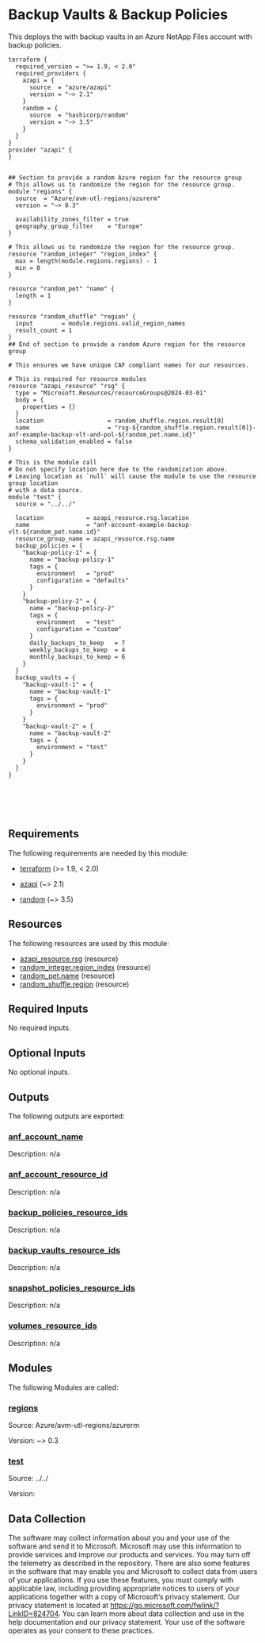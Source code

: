 <!-- BEGIN_TF_DOCS -->
# Backup Vaults & Backup Policies

This deploys the with backup vaults in an Azure NetApp Files account with backup policies.

```hcl
terraform {
  required_version = ">= 1.9, < 2.0"
  required_providers {
    azapi = {
      source  = "azure/azapi"
      version = "~> 2.1"
    }
    random = {
      source  = "hashicorp/random"
      version = "~> 3.5"
    }
  }
}
provider "azapi" {
}


## Section to provide a random Azure region for the resource group
# This allows us to randomize the region for the resource group.
module "regions" {
  source  = "Azure/avm-utl-regions/azurerm"
  version = "~> 0.3"

  availability_zones_filter = true
  geography_group_filter    = "Europe"
}

# This allows us to randomize the region for the resource group.
resource "random_integer" "region_index" {
  max = length(module.regions.regions) - 1
  min = 0
}

resource "random_pet" "name" {
  length = 1
}

resource "random_shuffle" "region" {
  input        = module.regions.valid_region_names
  result_count = 1
}
## End of section to provide a random Azure region for the resource group

# This ensures we have unique CAF compliant names for our resources.

# This is required for resource modules
resource "azapi_resource" "rsg" {
  type = "Microsoft.Resources/resourceGroups@2024-03-01"
  body = {
    properties = {}
  }
  location                  = random_shuffle.region.result[0]
  name                      = "rsg-${random_shuffle.region.result[0]}-anf-example-backup-vlt-and-pol-${random_pet.name.id}"
  schema_validation_enabled = false
}

# This is the module call
# Do not specify location here due to the randomization above.
# Leaving location as `null` will cause the module to use the resource group location
# with a data source.
module "test" {
  source = "../../"

  location            = azapi_resource.rsg.location
  name                = "anf-account-example-backup-vlt-${random_pet.name.id}"
  resource_group_name = azapi_resource.rsg.name
  backup_policies = {
    "backup-policy-1" = {
      name = "backup-policy-1"
      tags = {
        environment   = "prod"
        configuration = "defaults"
      }
    }
    "backup-policy-2" = {
      name = "backup-policy-2"
      tags = {
        environment   = "test"
        configuration = "custom"
      }
      daily_backups_to_keep   = 7
      weekly_backups_to_keep  = 4
      monthly_backups_to_keep = 6
    }
  }
  backup_vaults = {
    "backup-vault-1" = {
      name = "backup-vault-1"
      tags = {
        environment = "prod"
      }
    }
    "backup-vault-2" = {
      name = "backup-vault-2"
      tags = {
        environment = "test"
      }
    }
  }
}






```

<!-- markdownlint-disable MD033 -->
## Requirements

The following requirements are needed by this module:

- <a name="requirement_terraform"></a> [terraform](#requirement\_terraform) (>= 1.9, < 2.0)

- <a name="requirement_azapi"></a> [azapi](#requirement\_azapi) (~> 2.1)

- <a name="requirement_random"></a> [random](#requirement\_random) (~> 3.5)

## Resources

The following resources are used by this module:

- [azapi_resource.rsg](https://registry.terraform.io/providers/azure/azapi/latest/docs/resources/resource) (resource)
- [random_integer.region_index](https://registry.terraform.io/providers/hashicorp/random/latest/docs/resources/integer) (resource)
- [random_pet.name](https://registry.terraform.io/providers/hashicorp/random/latest/docs/resources/pet) (resource)
- [random_shuffle.region](https://registry.terraform.io/providers/hashicorp/random/latest/docs/resources/shuffle) (resource)

<!-- markdownlint-disable MD013 -->
## Required Inputs

No required inputs.

## Optional Inputs

No optional inputs.

## Outputs

The following outputs are exported:

### <a name="output_anf_account_name"></a> [anf\_account\_name](#output\_anf\_account\_name)

Description: n/a

### <a name="output_anf_account_resource_id"></a> [anf\_account\_resource\_id](#output\_anf\_account\_resource\_id)

Description: n/a

### <a name="output_backup_policies_resource_ids"></a> [backup\_policies\_resource\_ids](#output\_backup\_policies\_resource\_ids)

Description: n/a

### <a name="output_backup_vaults_resource_ids"></a> [backup\_vaults\_resource\_ids](#output\_backup\_vaults\_resource\_ids)

Description: n/a

### <a name="output_snapshot_policies_resource_ids"></a> [snapshot\_policies\_resource\_ids](#output\_snapshot\_policies\_resource\_ids)

Description: n/a

### <a name="output_volumes_resource_ids"></a> [volumes\_resource\_ids](#output\_volumes\_resource\_ids)

Description: n/a

## Modules

The following Modules are called:

### <a name="module_regions"></a> [regions](#module\_regions)

Source: Azure/avm-utl-regions/azurerm

Version: ~> 0.3

### <a name="module_test"></a> [test](#module\_test)

Source: ../../

Version:

<!-- markdownlint-disable-next-line MD041 -->
## Data Collection

The software may collect information about you and your use of the software and send it to Microsoft. Microsoft may use this information to provide services and improve our products and services. You may turn off the telemetry as described in the repository. There are also some features in the software that may enable you and Microsoft to collect data from users of your applications. If you use these features, you must comply with applicable law, including providing appropriate notices to users of your applications together with a copy of Microsoft’s privacy statement. Our privacy statement is located at <https://go.microsoft.com/fwlink/?LinkID=824704>. You can learn more about data collection and use in the help documentation and our privacy statement. Your use of the software operates as your consent to these practices.
<!-- END_TF_DOCS -->